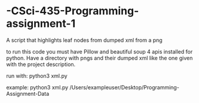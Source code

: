 # -CSci-435-Programming-assignment-1
A script that highlights leaf nodes from dumped xml from a png


to run this code you must have Pillow and beautiful soup 4 apis installed for python. Have a directory with pngs and their dumped xml like the one given with the project description.

run with:
python3 xml.py <path to file with xml and pngs>

example:
python3 xml.py /Users/exampleuser/Desktop/Programming-Assignment-Data
  
